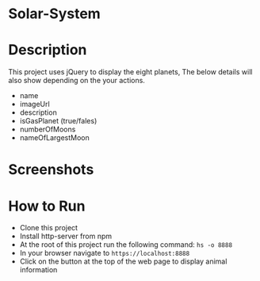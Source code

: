 # Solar-System

# Description
This project uses jQuery to display the eight planets, 
The below details will also show depending on the your actions.
* name
* imageUrl
* description
* isGasPlanet (true/fales)
* numberOfMoons
* nameOfLargestMoon

# Screenshots


# How to Run
* Clone this project
* Install http-server from npm
* At the root of this project run the following command: ```hs -o 8888```
* In your browser navigate to ```https://localhost:8888```
* Click on the button at the top of the web page to display animal information